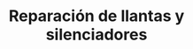 ---
title: "Reparación de llantas y silenciadores"
url: /ipis/reparacion-de-llantas-y-silenciadores/
shop: reparación de automóviles
---